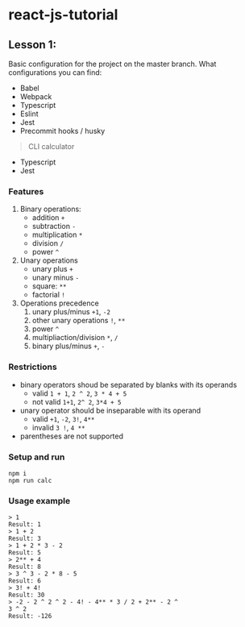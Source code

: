 # react-js-tutorial

## Lesson 1:

Basic configuration for the project on the master branch. What configurations you can find:

- Babel
- Webpack
- Typescript
- Eslint
- Jest
- Precommit hooks / husky

> CLI calculator

- Typescript
- Jest

### Features

1. Binary operations:
   - addition `+`
   - subtraction `-`
   - multiplication `*`
   - division `/`
   - power `^`
1. Unary operations
   - unary plus `+`
   - unary minus `-`
   - square: `**`
   - factorial `!`
1. Operations precedence
   1. unary plus/minus `+1`, `-2`
   1. other unary operations `!`, `**`
   1. power `^`
   1. multipliaction/division `*`, `/`
   1. binary plus/minus `+`, `-`

### Restrictions

- binary operators shoud be separated by blanks with its operands
  - valid `1 + 1`, `2 ^ 2`, `3 * 4 + 5`
  - not valid `1+1`, `2^ 2`, `3*4 + 5`
- unary operator should be inseparable with its operand
  - valid `+1`, `-2`, `3!`, `4**`
  - invalid `3 !`, `4 **`
- parentheses are not supported

### Setup and run

```console
npm i
npm run calc
```

### Usage example

```console
> 1
Result: 1
> 1 + 2
Result: 3
> 1 + 2 * 3 - 2
Result: 5
> 2** + 4
Result: 8
> 3 ^ 3 - 2 * 8 - 5
Result: 6
> 3! + 4!
Result: 30
> -2 - 2 ^ 2 ^ 2 - 4! - 4** * 3 / 2 + 2** - 2 ^
3 ^ 2
Result: -126
```

